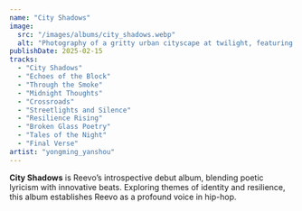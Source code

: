 ```yaml
---
name: "City Shadows"
image:
  src: "/images/albums/city_shadows.webp"
  alt: "Photography of a gritty urban cityscape at twilight, featuring dimly lit streets, graffiti, dramatic shadows, and glimmers of streetlights reflecting off wet pavement."
publishDate: 2025-02-15
tracks:
  - "City Shadows"
  - "Echoes of the Block"
  - "Through the Smoke"
  - "Midnight Thoughts"
  - "Crossroads"
  - "Streetlights and Silence"
  - "Resilience Rising"
  - "Broken Glass Poetry"
  - "Tales of the Night"
  - "Final Verse"
artist: "yongming_yanshou"
---
```


**City Shadows** is Reevo’s introspective debut album, blending poetic lyricism with innovative beats. Exploring themes of identity and resilience, this album establishes Reevo as a profound voice in hip-hop.
